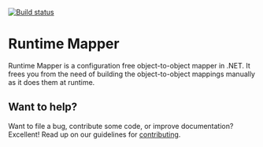 [![Build status](https://ci.appveyor.com/api/projects/status/na4vqng0qron6mtx?svg=true)](https://ci.appveyor.com/project/aoancea/runtime-mapper)

# Runtime Mapper
Runtime Mapper is a configuration free object-to-object mapper in .NET. It frees you from the need of building the object-to-object mappings manually as it does them at runtime.

## Want to help?

Want to file a bug, contribute some code, or improve documentation? Excellent! Read up on our
guidelines for [contributing](https://github.com/aoancea/runtime-mapper/blob/master/CONTRIBUTING.md).
